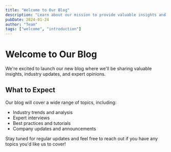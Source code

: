 ```yaml
---
title: "Welcome to Our Blog"
description: "Learn about our mission to provide valuable insights and updates in this introductory post."
pubDate: 2024-01-24
author: "Team"
tags: ["welcome", "introduction"]
---
```


# Welcome to Our Blog

We're excited to launch our new blog where we'll be sharing valuable insights, industry updates, and expert opinions.

## What to Expect

Our blog will cover a wide range of topics, including:

- Industry trends and analysis
- Expert interviews
- Best practices and tutorials
- Company updates and announcements

Stay tuned for regular updates and feel free to reach out if you have any topics you'd like us to cover!
